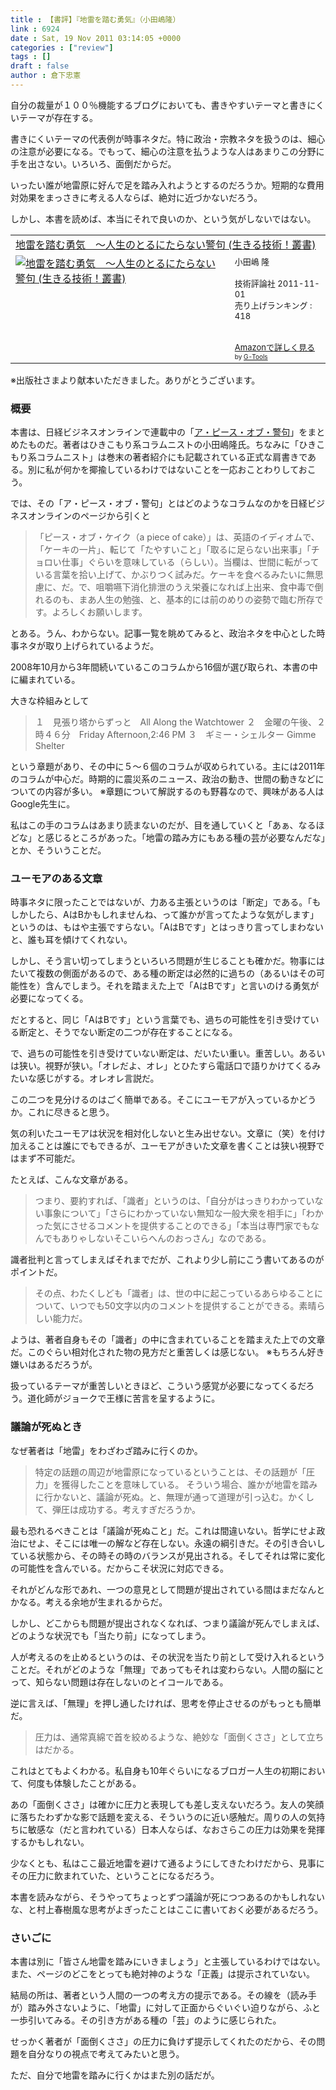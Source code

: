 ```yaml
---
title : 【書評】『地雷を踏む勇気』（小田嶋隆）
link : 6924
date : Sat, 19 Nov 2011 03:14:05 +0000
categories : ["review"]
tags : []
draft : false
author : 倉下忠憲
---
```


自分の裁量が１００％機能するブログにおいても、書きやすいテーマと書きにくいテーマが存在する。

書きにくいテーマの代表例が時事ネタだ。特に政治・宗教ネタを扱うのは、細心の注意が必要になる。でもって、細心の注意を払うような人はあまりこの分野に手を出さない。いろいろ、面倒だからだ。

いったい誰が地雷原に好んで足を踏み入れようとするのだろうか。短期的な費用対効果をまっさきに考える人ならば、絶対に近づかないだろう。

しかし、本書を読めば、本当にそれで良いのか、という気がしないではない。

<table  border="0" cellpadding="5"><tr><td colspan="2"><a href="http://www.amazon.co.jp/%E5%9C%B0%E9%9B%B7%E3%82%92%E8%B8%8F%E3%82%80%E5%8B%87%E6%B0%97-%EF%BD%9E%E4%BA%BA%E7%94%9F%E3%81%AE%E3%81%A8%E3%82%8B%E3%81%AB%E3%81%9F%E3%82%89%E3%81%AA%E3%81%84%E8%AD%A6%E5%8F%A5-%E7%94%9F%E3%81%8D%E3%82%8B%E6%8A%80%E8%A1%93%EF%BC%81%E5%8F%A2%E6%9B%B8-%E5%B0%8F%E7%94%B0%E5%B6%8B-%E9%9A%86/dp/4774148709%3FSubscriptionId%3D15SMZCTB9V8NGR2TW082%26tag%3Drashita1000-22%26linkCode%3Dxm2%26camp%3D2025%26creative%3D165953%26creativeASIN%3D4774148709" target="_blank">地雷を踏む勇気　～人生のとるにたらない警句 (生きる技術！叢書)</a><img src="http://www.assoc-amazon.jp/e/ir?t=rashita1000-22&l=ur2&o=9" width="1" height="1" style="border: none;" alt="" /></td></tr><tr><td valign="top"><a href="http://www.amazon.co.jp/%E5%9C%B0%E9%9B%B7%E3%82%92%E8%B8%8F%E3%82%80%E5%8B%87%E6%B0%97-%EF%BD%9E%E4%BA%BA%E7%94%9F%E3%81%AE%E3%81%A8%E3%82%8B%E3%81%AB%E3%81%9F%E3%82%89%E3%81%AA%E3%81%84%E8%AD%A6%E5%8F%A5-%E7%94%9F%E3%81%8D%E3%82%8B%E6%8A%80%E8%A1%93%EF%BC%81%E5%8F%A2%E6%9B%B8-%E5%B0%8F%E7%94%B0%E5%B6%8B-%E9%9A%86/dp/4774148709%3FSubscriptionId%3D15SMZCTB9V8NGR2TW082%26tag%3Drashita1000-22%26linkCode%3Dxm2%26camp%3D2025%26creative%3D165953%26creativeASIN%3D4774148709" target="_blank"><img src="http://ecx.images-amazon.com/images/I/51wZJp%2BocgL._SL160_.jpg" border="0" alt="地雷を踏む勇気　～人生のとるにたらない警句 (生きる技術！叢書)" /></a></td><td valign="top"><font size="-1">小田嶋 隆 <br /><br />技術評論社  2011-11-01<br />売り上げランキング : 418<br /><br /><br /><a href="http://www.amazon.co.jp/%E5%9C%B0%E9%9B%B7%E3%82%92%E8%B8%8F%E3%82%80%E5%8B%87%E6%B0%97-%EF%BD%9E%E4%BA%BA%E7%94%9F%E3%81%AE%E3%81%A8%E3%82%8B%E3%81%AB%E3%81%9F%E3%82%89%E3%81%AA%E3%81%84%E8%AD%A6%E5%8F%A5-%E7%94%9F%E3%81%8D%E3%82%8B%E6%8A%80%E8%A1%93%EF%BC%81%E5%8F%A2%E6%9B%B8-%E5%B0%8F%E7%94%B0%E5%B6%8B-%E9%9A%86/dp/4774148709%3FSubscriptionId%3D15SMZCTB9V8NGR2TW082%26tag%3Drashita1000-22%26linkCode%3Dxm2%26camp%3D2025%26creative%3D165953%26creativeASIN%3D4774148709" target="_blank">Amazonで詳しく見る</a></font><font size="-2"> by <a href="http://www.goodpic.com/mt/aws/index.html" >G-Tools</a></font></td></tr></table>
※出版社さまより献本いただきました。ありがとうございます。
<h3>概要</h3>
本書は、日経ビジネスオンラインで連載中の「<a href="http://business.nikkeibp.co.jp/article/life/20081022/174784/">ア・ピース・オブ・警句</a>」をまとめたものだ。著者はひきこもり系コラムニストの小田嶋隆氏。ちなみに「ひきこもり系コラムニスト」は巻末の著者紹介にも記載されている正式な肩書きである。別に私が何かを揶揄しているわけではないことを一応おことわりしておこう。

では、その「ア・ピース・オブ・警句」とはどのようなコラムなのかを日経ビジネスオンラインのページから引くと

<blockquote>
「ピース・オブ・ケイク（a piece of cake）」は、英語のイディオムで、「ケーキの一片」、転じて「たやすいこと」「取るに足らない出来事」「チョロい仕事」ぐらいを意味している（らしい）。当欄は、世間に転がっている言葉を拾い上げて、かぶりつく試みだ。ケーキを食べるみたいに無思慮に、だ。で、咀嚼嚥下消化排泄のうえ栄養になれば上出来、食中毒で倒れるのも、まあ人生の勉強、と、基本的には前のめりの姿勢で臨む所存です。よろしくお願いします。
</blockquote>

とある。うん、わからない。記事一覧を眺めてみると、政治ネタを中心とした時事ネタが取り上げられているようだ。

2008年10月から3年間続いているこのコラムから16個が選び取られ、本書の中に編まれている。

大きな枠組みとして

<blockquote>１　見張り塔からずっと　All Along the Watchtower
２　金曜の午後、２時４６分　Friday Afternoon,2:46 PM
３　ギミー・シェルター Gimme Shelter</blockquote>



という章題があり、その中に５〜６個のコラムが収められている。主には2011年のコラムが中心だ。時期的に震災系のニュース、政治の動き、世間の動きなどについての内容が多い。
※章題について解説するのも野暮なので、興味がある人はGoogle先生に。

私はこの手のコラムはあまり読まないのだが、目を通していくと「あぁ、なるほどな」と感じるところがあった。「地雷の踏み方にもある種の芸が必要なんだな」とか、そういうことだ。
<h3>ユーモアのある文章</h3>
時事ネタに限ったことではないが、力ある主張というのは「断定」である。「もしかしたら、AはBかもしれませんね、って誰かが言ってたような気がします」というのは、もはや主張ですらない。「AはBです」とはっきり言ってしまわないと、誰も耳を傾けてくれない。

しかし、そう言い切ってしまうといろいろ問題が生じることも確かだ。物事にはたいて複数の側面があるので、ある種の断定は必然的に過ちの（あるいはその可能性を）含んでしまう。それを踏まえた上で「AはBです」と言いのける勇気が必要になってくる。

だとすると、同じ「AはBです」という言葉でも、過ちの可能性を引き受けている断定と、そうでない断定の二つが存在することになる。

で、過ちの可能性を引き受けていない断定は、だいたい重い。重苦しい。あるいは狭い。視野が狭い。「オレだよ、オレ」とひたすら電話口で語りかけてくるみたいな感じがする。オレオレ言説だ。

この二つを見分けるのはごく簡単である。そこにユーモアが入っているかどうか。これに尽きると思う。

気の利いたユーモアは状況を相対化しないと生み出せない。文章に（笑）を付け加えることは誰にでもできるが、ユーモアがきいた文章を書くことは狭い視野ではまず不可能だ。

たとえば、こんな文章がある。

<blockquote>
つまり、要約すれば、「識者」というのは、「自分がはっきりわかっていない事象について」「さらにわかっていない無知な一般大衆を相手に」「わかった気にさせるコメントを提供することのできる」「本当は専門家でもなんでもありゃしないそこいらへんのおっさん」なのである。
</blockquote>

識者批判と言ってしまえばそれまでだが、これより少し前にこう書いてあるのがポイントだ。

<blockquote>
その点、わたくしども「識者」は、世の中に起こっているあらゆることについて、いつでも50文字以内のコメントを提供することができる。素晴らしい能力だ。
</blockquote>

ようは、著者自身もその「識者」の中に含まれていることを踏まえた上での文章だ。このぐらい相対化された物の見方だと重苦しくは感じない。
※もちろん好き嫌いはあるだろうが。

扱っているテーマが重苦しいときほど、こういう感覚が必要になってくるだろう。道化師がジョークで王様に苦言を呈するように。
<h3>議論が死ぬとき</h3>
なぜ著者は「地雷」をわざわざ踏みに行くのか。

<blockquote>
特定の話題の周辺が地雷原になっているということは、その話題が「圧力」を獲得したことを意味している。
そういう場合、誰かが地雷を踏みに行かないと、議論が死ぬ。と、無理が通って道理が引っ込む。かくして、弾圧は成功する。考えすぎだろうか。
</blockquote>

最も恐れるべきことは「議論が死ぬこと」だ。これは間違いない。哲学にせよ政治にせよ、そこには唯一の解など存在しない。永遠の綱引きだ。その引き合いしている状態から、その時その時のバランスが見出される。そしてそれは常に変化の可能性を含んでいる。だからこそ状況に対応できる。

それがどんな形であれ、一つの意見として問題が提出されている間はまだなんとかなる。考える余地が生まれるからだ。

しかし、どこからも問題が提出されなくなれば、つまり議論が死んでしまえば、どのような状況でも「当たり前」になってしまう。

人が考えるのを止めるというのは、その状況を当たり前として受け入れるということだ。それがどのような「無理」であってもそれは変わらない。人間の脳にとって、知らない問題は存在しないのとイコールである。

逆に言えば、「無理」を押し通したければ、思考を停止させるのがもっとも簡単だ。

<blockquote>
圧力は、通常真綿で首を絞めるような、絶妙な「面倒くささ」として立ちはだかる。
</blockquote>

これはとてもよくわかる。私自身も10年ぐらいになるブロガー人生の初期において、何度も体験したことがある。

あの「面倒くささ」は確かに圧力と表現しても差し支えないだろう。友人の笑顔に落ちたわずかな影で話題を変える、そういうのに近い感触だ。周りの人の気持ちに敏感な（だと言われている）日本人ならば、なおさらこの圧力は効果を発揮するかもしれない。

少なくとも、私はここ最近地雷を避けて通るようにしてきたわけだから、見事にその圧力に飲まれていた、ということになるだろう。

本書を読みながら、そうやってちょっとずつ議論が死につつあるのかもしれないな、と村上春樹風な思考がよぎったことはここに書いておく必要があるだろう。

<h3>さいごに</h3>
本書は別に「皆さん地雷を踏みにいきましょう」と主張しているわけではない。また、ページのどこをとっても絶対神のような「正義」は提示されていない。

結局の所は、著者という人間の一つの考え方の提示である。その線を（読み手が）踏み外さないように、「地雷」に対して正面からぐいぐい迫りながら、ふと一歩引いてみる。その引き方がある種の「芸」のように感じられた。

せっかく著者が「面倒くささ」の圧力に負けず提示してくれたのだから、その問題を自分なりの視点で考えてみたいと思う。

ただ、自分で地雷を踏みに行くかはまた別の話だが。


